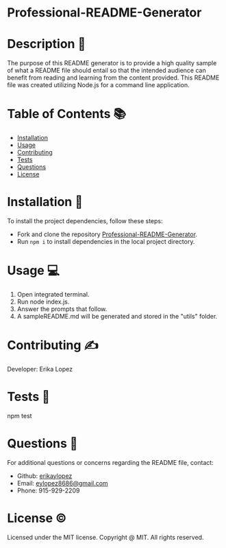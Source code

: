 
# Professional-README-Generator

# Description 📝
The purpose of this README generator is to provide a high quality sample of what a README file should entail so that the intended audience can benefit from reading and learning from the content provided. This README file was created utilizing Node.js for a command line application.

# Table of Contents 📚
- [Installation](#installation-📎)
- [Usage](#usage-💻)
- [Contributing](#contributing-✍)
- [Tests](#tests-🧪)
- [Questions](#questions-📨)
- [License](#license-&copy;)

# Installation 📎
To install the project dependencies, follow these steps:
- Fork and clone the repository [Professional-README-Generator](https://github.com/erikaylopez/Professional-README-Generator).
- Run `npm i` to install dependencies in the local project directory.


# Usage 💻
1. Open integrated terminal.
2. Run node index.js.
3. Answer the prompts that follow.
4. A sampleREADME.md will be generated and stored in the "utils" folder.


# Contributing ✍
Developer: Erika Lopez


# Tests 🧪
npm test


# Questions 📨
For additional questions or concerns regarding the README file, contact:
- Github: [erikaylopez](https://github.com/erikaylopez)
- Email: eylopez8686@gmail.com
- Phone: 915-929-2209

# License &copy;
Licensed under the MIT license.
Copyright @ MIT. All rights reserved.
